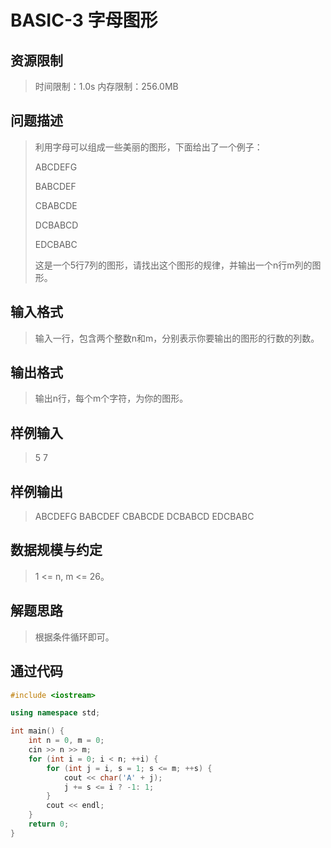 # BASIC-3 字母图形

## 资源限制

>时间限制：1.0s  内存限制：256.0MB

## 问题描述

> 利用字母可以组成一些美丽的图形，下面给出了一个例子：
>
> ABCDEFG
>
> BABCDEF
>
> CBABCDE
>
> DCBABCD
>
> EDCBABC
>
> 这是一个5行7列的图形，请找出这个图形的规律，并输出一个n行m列的图形。

## 输入格式

> 输入一行，包含两个整数n和m，分别表示你要输出的图形的行数的列数。

## 输出格式

> 输出n行，每个m个字符，为你的图形。

## 样例输入

> 5 7

## 样例输出

> ABCDEFG
> BABCDEF
> CBABCDE
> DCBABCD
> EDCBABC

## 数据规模与约定

> 1 <= n, m <= 26。

## 解题思路

> 根据条件循环即可。

## 通过代码

```cpp
#include <iostream>

using namespace std;

int main() {
    int n = 0, m = 0;
    cin >> n >> m;
    for (int i = 0; i < n; ++i) {
        for (int j = i, s = 1; s <= m; ++s) {
            cout << char('A' + j);
            j += s <= i ? -1: 1;
        }
        cout << endl;
    }
    return 0;
}
```

